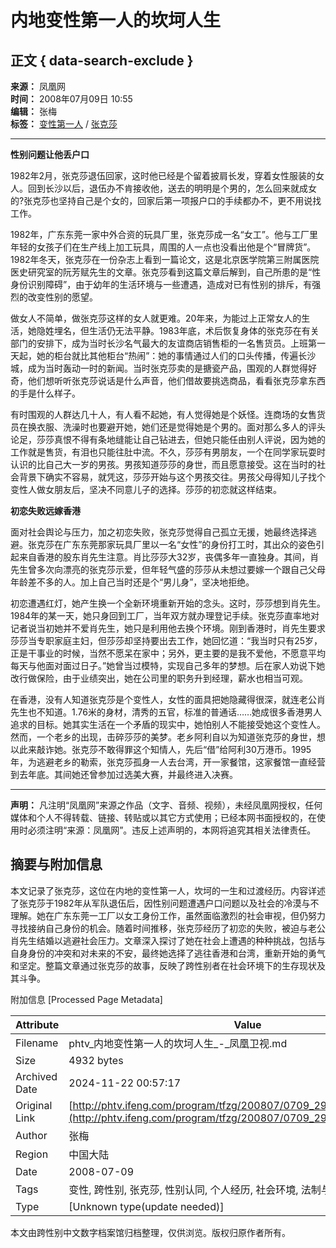 # 内地变性第一人的坎坷人生

## 正文 { data-search-exclude }


**来源：** 凤凰网  
**时间：** 2008年07月09日 10:55  
**编辑：** 张梅  
**标签：** [变性第一人](http://tag.ifeng.com/?tagID=15999) / [张克莎](http://tag.ifeng.com/?tagID=15998)  

---

**性别问题让他丢户口**

1982年2月，张克莎退伍回家，这时他已经是个留着披肩长发，穿着女性服装的女人。回到长沙以后，退伍办不肯接收他，送去的明明是个男的，怎么回来就成女的?张克莎也坚持自己是个女的，回家后第一项报户口的手续都办不，更不用说找工作。

1982年，广东东莞一家中外合资的玩具厂里，张克莎成一名“女工”。他与工厂里年轻的女孩子们在生产线上加工玩具，周围的人一点也没看出他是个“冒牌货”。1982年冬天，张克莎在一份杂志上看到一篇论文，这是北京医学院第三附属医院医史研究室的阮芳赋先生的文章。张克莎看到这篇文章后解到，自己所患的是“性身份识别障碍”，由于幼年的生活环境与一些遭遇，造成对已有性别的排斥，有强烈的改变性别的愿望。

做女人不简单，做张克莎这样的女人就更难。20年来，为能过上正常女人的生活，她隐姓埋名，但生活仍无法平静。1983年底，术后恢复身体的张克莎在有关部门的安排下，成为当时长沙名气最大的友谊商店销售柜的一名售货员。上班第一天起，她的柜台就比其他柜台“热闹”：她的事情通过人们的口头传播，传遍长沙城，成为当时轰动一时的新闻。当时张克莎卖的是搪瓷产品，围观的人群觉得好奇，他们想听听张克莎说话是什么声音，他们借故要挑选商品，看看张克莎拿东西的手是什么样子。

有时围观的人群达几十人，有人看不起她，有人觉得她是个妖怪。连商场的女售货员在换衣服、洗澡时也要避开她，她们还是觉得她是个男的。面对那么多人的评头论足，莎莎真恨不得有条地缝能让自己钻进去，但她只能任由别人评说，因为她的工作就是售货，有泪也只能往肚中流。不久，莎莎有男朋友，一个在同学家玩耍时认识的比自己大一岁的男孩。男孩知道莎莎的身世，而且愿意接受。这在当时的社会背景下确实不容易，就凭这，莎莎开始与这个男孩交往。男孩父母得知儿子找个变性人做女朋友后，坚决不同意儿子的选择。莎莎的初恋就这样结束。

**初恋失败远嫁香港**

面对社会舆论与压力，加之初恋失败，张克莎觉得自己孤立无援，她最终选择逃避。张克莎在广东东莞那家玩具厂里以一名“女性”的身份打工时，其出众的姿色引起来自香港的股东肖先生注意。肖比莎莎大32岁，丧偶多年一直独身。其间，肖先生曾多次向漂亮的张克莎示爱，但年轻气盛的莎莎从未想过要嫁一个跟自己父母年龄差不多的人。加上自己当时还是个“男儿身”，坚决地拒绝。

初恋遭遇红灯，她产生换一个全新环境重新开始的念头。这时，莎莎想到肖先生。1984年的某一天，她只身回到工厂，当年双方就办理登记手续。张克莎直率地对记者说当初她并不爱肖先生，她只是利用他去换个环境。刚到香港时，肖先生要求莎莎当专职家庭主妇，但莎莎却坚持要出去工作，她回忆道：“我当时只有25岁，正是干事业的时候，当然不愿呆在家中；另外，更主要的是我不爱他，不愿意平均每天与他面对面过日子。”她曾当过模特，实现自己多年的梦想。后在家人劝说下她改行做保险，由于业绩突出，她在公司里的职务升到经理，薪水也相当可观。

在香港，没有人知道张克莎是个变性人，女性的面具把她隐藏得很深，就连老公肖先生也不知道。1.76米的身材，清秀的五官，标准的普通话……她成很多香港男人追求的目标。她其实生活在一个矛盾的现实中，她怕别人不能接受她这个变性人。然而，一个老乡的出现，击碎莎莎的美梦。老乡阿利自以为知道张克莎的身世，想以此来敲诈她。张克莎不敢得罪这个知情人，先后“借”给阿利30万港币。1995年，为逃避老乡的勒索，张克莎孤身一人去台湾，开一家餐馆，这家餐馆一直经营到去年底。其间她还曾参加过选美大赛，并最终进入决赛。

---

**声明：** 凡注明“凤凰网”来源之作品（文字、音频、视频），未经凤凰网授权，任何媒体和个人不得转载、链接、转贴或以其它方式使用；已经本网书面授权的，在使用时必须注明“来源：凤凰网”。违反上述声明的，本网将追究其相关法律责任。

## 摘要与附加信息

<!-- tcd_abstract -->
本文记录了张克莎，这位在内地的变性第一人，坎坷的一生和过渡经历。内容详述了张克莎于1982年从军队退伍后，因性别问题遭遇户口问题以及社会的冷漠与不理解。她在广东东莞一工厂以女工身份工作，虽然面临激烈的社会审视，但仍努力寻找接纳自己身份的机会。随着时间推移，张克莎经历了初恋的失败，被迫与老公肖先生结婚以逃避社会压力。文章深入探讨了她在社会上遭遇的种种挑战，包括与自身身份的冲突和对未来的不安，最终她选择了逃往香港和台湾，重新开始的勇气和坚定。整篇文章通过张克莎的故事，反映了跨性别者在社会环境下的生存现状及其斗争。
<!-- tcd_abstract_end -->

附加信息 [Processed Page Metadata]

| Attribute       | Value                                  |
|-----------------|----------------------------------------|
| Filename        | phtv_内地变性第一人的坎坷人生_-_凤凰卫视.md                             |
| Size            | 4932 bytes                           |
| Archived Date   | 2024-11-22 00:57:17                             |
| Original Link   | [http://phtv.ifeng.com/program/tfzg/200807/0709_2950_642592_1.shtml](http://phtv.ifeng.com/program/tfzg/200807/0709_2950_642592_1.shtml)                       |
| Author          | 张梅                               |
| Region          | 中国大陆                               |
| Date            | 2008-07-09                                 |
| Tags            | 变性, 跨性别, 张克莎, 性别认同, 个人经历, 社会环境, 法制与政策, 生存现状                                 |
| Type            | [Unknown type(update needed)]                                 |
<!-- tcd_table_end -->

本文由跨性别中文数字档案馆归档整理，仅供浏览。版权归原作者所有。

